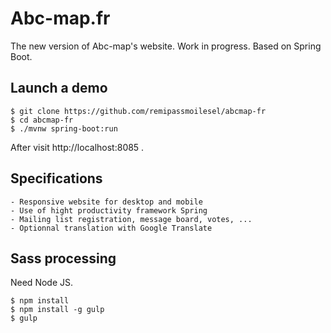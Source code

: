 # Abc-map.fr

The new version of Abc-map's website. Work in progress.
Based on Spring Boot.

## Launch a demo

	$ git clone https://github.com/remipassmoilesel/abcmap-fr
	$ cd abcmap-fr
	$ ./mvnw spring-boot:run

After visit http://localhost:8085 .

## Specifications

	- Responsive website for desktop and mobile
	- Use of hight productivity framework Spring
	- Mailing list registration, message board, votes, ...
	- Optionnal translation with Google Translate

## Sass processing

Need Node JS.

	$ npm install
	$ npm install -g gulp
	$ gulp


